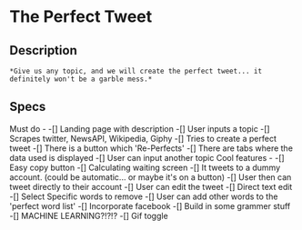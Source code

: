 # The Perfect Tweet
## Description
    *Give us any topic, and we will create the perfect tweet... it definitely won't be a garble mess.*

## Specs
Must do - 
    -[] Landing page with description
    -[] User inputs a topic
    -[] Scrapes twitter, NewsAPI, Wikipedia, Giphy
    -[] Tries to create a perfect tweet
    -[] There is a button which 'Re-Perfects'
    -[] There are tabs where the data used is displayed
    -[] User can input another topic
Cool features - 
    -[] Easy copy button
    -[] Calculating waiting screen
    -[] It tweets to a dummy account. (could be automatic... or maybe it's on a button)
    -[] User then can tweet directly to their account
    -[] User can edit the tweet
        -[] Direct text edit
        -[] Select Specific words to remove
        -[] User can add other words to the 'perfect word list' 
    -[] Incorporate facebook
    -[] Build in some grammer stuff
    -[] MACHINE LEARNING?!?!?
    -[] Gif toggle